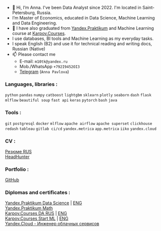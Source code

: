 - 👋 Hi, I’m Anna. I've been Data Analyst since 2022. I'm located in Saint-Petersburg, Russia. 
- I’m Master of Economics, educated in Data Science, Machine Learning and Data Engineering.
- 🌱 I have also graduated from [Yandex.Praktikum](https://practicum.yandex.ru/profile/data-scientist) and Machine Learning course at [Karpov.Courses](https://karpov.courses/).
- I use databases, BI tools and Machine Learning as my everyday tasks. 
- I speak English (B2) and use it for technical reading and writing docs, Russian (Native)
- 📫 Please contact me
  - E-mail: `m10tk@yandex.ru`
  - Mob./WhatsApp `+792I9452OI3`
  - [Telegram](https://t.me/AnnaPavlovaDS) (`Anna Pavlova`)

### Languages, libraries :
`python` `pandas` `numpy` `catboost` `lightgbm` `sklearn` `plotly` `seaborn` `dash` `flask` <br>
`mlflow` `beautiful soup` `fast api` `keras` `pytorch` `bash` `java` 

### Tools :
`git` `postgresql` `docker` `mlflow` `apache airflow` `apache superset` `clickhouse` <br>
`redash` `tableau` `gitlab ci/cd` `yandex.metrica` `app.metrica` `iiko` `yandex.cloud`

### CV :
[Резюме RUS](https://github.com/annapavlovads/DA_portfolio/blob/main/cv/cv_anna_pavlova_DA.md)<br> 
[HeadHunter](https://spb.hh.ru/resume/1523b2c7ff0b5dd6b80039ed1f3831676f7646)

### Portfolio :
[GitHub](https://github.com/annapavlovads/DA_portfolio) <br>

### Diplomas and certificates :
[Yandex.Praktikum Data Science](https://drive.google.com/file/d/14KGYoyjqFNbdTbnrFKWjXno6b6C6BwF7/view?usp=sharing) | [ENG](https://drive.google.com/file/d/1y492Yh2_KMLBz6OpsgWrbqJwZLqk7A7c/view?usp=sharing) <br>
[Yandex.Praktikum Math](https://drive.google.com/file/d/1u7n1LtuBNKsclhvaB0e--oGOUz8bry3B/view?usp=sharing)<br>
[Karpov.Courses DA RUS](https://drive.google.com/file/d/1a9dKDEVsUSPcHWEGoP4KH4qLlIkSvObN/view?usp=sharing) | [ENG](https://drive.google.com/file/d/1oAmbDiimraaNaxu1Ps9wK2oobTOBzRrt/view?usp=sharing) <br>
[Karpov.Courses Start ML](https://drive.google.com/file/d/1OZ_Q6VyjClg9x69aRg2XTpcoq_EvdAt_/view?usp=share_link) | [ENG](https://drive.google.com/file/d/1OLVy3HchmdksYIUCDCAfsK1-bGq-EDbU/view?usp=share_link) <br>
[Yandex.Cloud - Инженер облачных сервисов](https://drive.google.com/file/d/1fot-w9bp7Qk4MbLJm7cyyBKRKic1uQdJ/view?usp=sharing)

